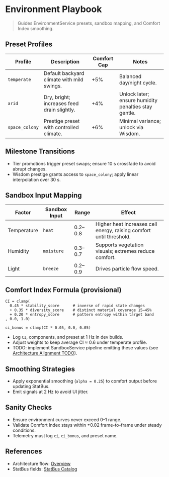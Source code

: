 # Environment Playbook

> Guides EnvironmentService presets, sandbox mapping, and Comfort Index smoothing.

## Preset Profiles
| Profile | Description | Comfort Cap | Notes |
| ------- | ----------- | ----------- | ----- |
| `temperate` | Default backyard climate with mild swings. | +5% | Balanced day/night cycle. |
| `arid` | Dry, bright; increases feed drain slightly. | +4% | Unlock later; ensure humidity penalties stay gentle. |
| `space_colony` | Prestige preset with controlled climate. | +6% | Minimal variance; unlock via Wisdom. |

## Milestone Transitions
- Tier promotions trigger preset swaps; ensure 10 s crossfade to avoid abrupt changes.
- Wisdom prestige grants access to `space_colony`; apply linear interpolation over 30 s.

## Sandbox Input Mapping
| Factor | Sandbox Input | Range | Effect |
| ------ | ------------- | ----- | ------ |
| Temperature | `heat` | 0.2–0.8 | Higher heat increases cell energy, raising comfort until threshold. |
| Humidity | `moisture` | 0.3–0.7 | Supports vegetation visuals; extremes reduce comfort. |
| Light | `breeze` | 0.2–0.9 | Drives particle flow speed. |

## Comfort Index Formula (provisional)
```
CI = clamp(
  0.45 * stability_score      # inverse of rapid state changes
  + 0.35 * diversity_score    # distinct material coverage 15–45%
  + 0.20 * entropy_score      # pattern entropy within target band
, 0.0, 1.0)

ci_bonus = clamp(CI * 0.05, 0.0, 0.05)
```
- Log `CI`, components, and preset at 1 Hz in dev builds.
- Adjust weights to keep average CI ≈ 0.6 under temperate profile.
- TODO: implement SandboxService pipeline emitting these values (see [Architecture Alignment TODO](../architecture/Implementation_TODO.md)).

## Smoothing Strategies
- Apply exponential smoothing (`alpha = 0.25`) to comfort output before updating StatBus.
- Emit signals at 2 Hz to avoid UI jitter.

## Sanity Checks
- Ensure environment curves never exceed 0–1 range.
- Validate Comfort Index stays within ±0.02 frame-to-frame under steady conditions.
- Telemetry must log `ci`, `ci_bonus`, and preset name.

## References
- Architecture flow: [Overview](../architecture/Overview.md)
- StatBus fields: [StatBus Catalog](../architecture/StatBus_Catalog.md)
